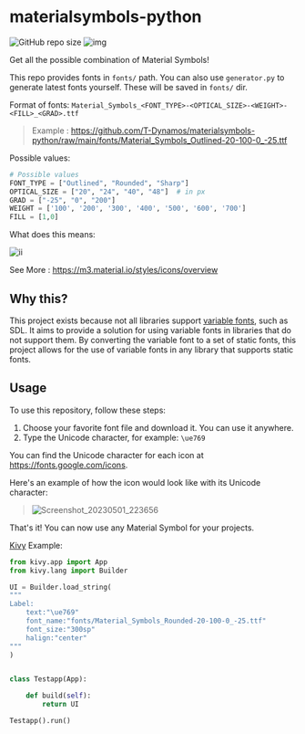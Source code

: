 # materialsymbols-python
![GitHub repo size](https://img.shields.io/github/repo-size/T-Dynamos/materialsymbols-python)
![img](https://img.shields.io/static/v1?label=fonts&message=504&color=yellow)

Get all the possible combination of Material Symbols!

This repo provides fonts in `fonts/` path. You can also use `generator.py` to generate latest fonts yourself. These will be saved in `fonts/` dir.

Format of fonts: `Material_Symbols_<FONT_TYPE>-<OPTICAL_SIZE>-<WEIGHT>-<FILL>_<GRAD>.ttf`

> Example : https://github.com/T-Dynamos/materialsymbols-python/raw/main/fonts/Material_Symbols_Outlined-20-100-0_-25.ttf

Possible values:
```python
# Possible values
FONT_TYPE = ["Outlined", "Rounded", "Sharp"]
OPTICAL_SIZE = ["20", "24", "40", "48"]  # in px
GRAD = ["-25", "0", "200"]
WEIGHT = ['100', '200', '300', '400', '500', '600', '700']
FILL = [1,0]
```
What does this means:

![ii](https://firebasestorage.googleapis.com/v0/b/design-spec/o/projects%2Fm3%2Fimages%2Fl1dshu8o-adjustable_attributes_1.gif?alt=media&token=3e4384c6-b15a-4654-8250-ae61f38f8533)

See More : https://m3.material.io/styles/icons/overview

## Why this?
This project exists because not all libraries support [variable fonts](https://fonts.google.com/knowledge/introducing_type/introducing_variable_fonts), such as SDL. It aims to provide a solution for using variable fonts in libraries that do not support them. By converting the variable font to a set of static fonts, this project allows for the use of variable fonts in any library that supports static fonts.

## Usage
To use this repository, follow these steps:

1. Choose your favorite font file and download it. You can use it anywhere.
2. Type the Unicode character, for example: `\ue769`

You can find the Unicode character for each icon at https://fonts.google.com/icons.

Here's an example of how the icon would look like with its Unicode character:
> ![Screenshot_20230501_223656](https://user-images.githubusercontent.com/68729523/235493842-0de29262-b05d-4b8d-b2b4-e80b929d361d.png)

That's it! You can now use any Material Symbol for your projects.

[Kivy](https://github.com/kivy/kivy) Example:

```python
from kivy.app import App
from kivy.lang import Builder

UI = Builder.load_string(
"""
Label:
    text:"\ue769"
    font_name:"fonts/Material_Symbols_Rounded-20-100-0_-25.ttf"
    font_size:"300sp"
    halign:"center"
"""
)


class Testapp(App):

    def build(self):
        return UI

Testapp().run()
```
